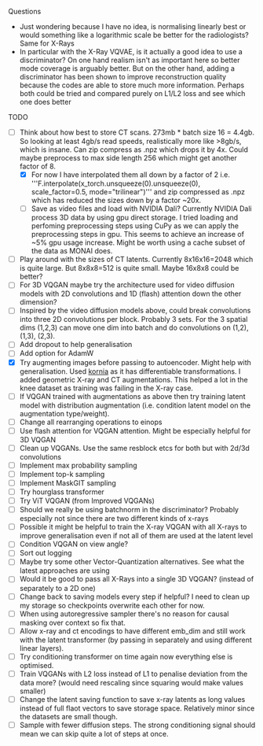 Questions
- Just wondering because I have no idea, is normalising linearly best or would something like a logarithmic scale be better for the radiologists? Same for X-Rays
- In particular with the X-Ray VQVAE, is it actually a good idea to use a discriminator? On one hand realism isn't as important here so better mode coverage is arguably better. But on the other hand, adding a discriminator has been shown to improve reconstruction quality because the codes are able to store much more information. Perhaps both could be tried and compared purely on L1/L2 loss and see which one does better

TODO
- [ ] Think about how best to store CT scans. 273mb * batch size 16 = 4.4gb. So looking at least 4gb/s read speeds, realistically more like >8gb/s, which is insane. Can zip compress as .npz which drops it by 4x. Could maybe preprocess to max side length 256 which might get another factor of 8.
    - [x] For now I have interpolated them all down by a factor of 2 i.e. '''F.interpolate(x_torch.unsqueeze(0).unsqueeze(0), scale_factor=0.5, mode="trilinear")''' and zip compressed as .npz which has reduced the sizes down by a factor ~20x.
    - [ ] Save as video files and load with NVIDIA Dali?
            Currently NVIDIA Dali process 3D data by using gpu direct storage. I tried loading and perfoming preprocessing steps using CuPy as we can apply the preprocessing steps in gpu. This seems to achieve an increase of ~5% gpu usage increase. Might be worth using a cache subset of the data as MONAI does.
- [ ] Play around with the sizes of CT latents. Currently 8x16x16=2048 which is quite large. But 8x8x8=512 is quite small. Maybe 16x8x8 could be better?
- [ ] For 3D VQGAN maybe try the architecture used for video diffusion models with 2D convolutions and 1D (flash) attention down the other dimension?
- [ ] Inspired by the video diffusion models above, could break convolutions into three 2D convolutions per block. Probably 3 sets. For the 3 spatial dims (1,2,3) can move one dim into batch and do convolutions on (1,2), (1,3), (2,3). 
- [ ] Add dropout to help generalisation
- [ ] Add option for AdamW
- [x] Try augmenting images before passing to autoencoder. Might help with generalisation. 
        Used [kornia](https://github.com/kornia/kornia) as it has differentiable transformations. I added geometric X-ray and CT augmentations. This helped a lot in the knee dataset as training was failing in the X-ray case. 
- [ ] If VQGAN trained with augmentations as above then try training latent model with distribution augmentation (i.e. condition latent model on the augmentation type/weight).
- [ ] Change all rearranging operations to einops
- [ ] Use flash attention for VQGAN attention. Might be especially helpful for 3D VQGAN
- [ ] Clean up VQGANs. Use the same resblock etcs for both but with 2d/3d convolutions 
- [ ] Implement max probability sampling
- [ ] Implement top-k sampling
- [ ] Implement MaskGIT sampling
- [ ] Try hourglass transformer
- [ ] Try ViT VQGAN (from Improved VQGANs)
- [ ] Should we really be using batchnorm in the discriminator? Probably especially not since there are two different kinds of x-rays
- [ ] Possible it might be helpful to train the X-ray VQGAN with all X-rays to improve generalisation even if not all of them are used at the latent level
- [ ] Condition VQGAN on view angle?
- [ ] Sort out logging
- [ ] Maybe try some other Vector-Quantization alternatives. See what the latest approaches are using
- [ ] Would it be good to pass all X-Rays into a single 3D VQGAN? (instead of separately to a 2D one)
- [ ] Change back to saving models every step if helpful? I need to clean up my storage so checkpoints overwrite each other for now.
- [ ] When using autoregressive sampler there's no reason for causal masking over context so fix that.
- [ ] Allow x-ray and ct encodings to have different emb_dim and still work with the latent transformer (by passing in separately and using different linear layers).
- [ ] Try conditioning transformer on time again now everything else is optimised.
- [ ] Train VQGANs with L2 loss instead of L1 to penalise deviation from the data more? (would need rescaling since squaring would make values smaller)
- [ ] Change the latent saving function to save x-ray latents as long values instead of full flaot vectors to save storage space. Relatively minor since the datasets are small though.
- [ ] Sample with fewer diffusion steps. The strong conditioning signal should mean we can skip quite a lot of steps at once.
